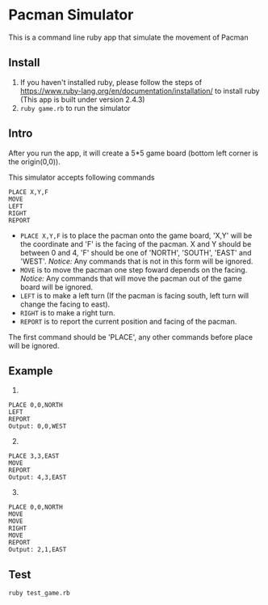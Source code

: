 # Pacman Simulator
This is a command line ruby app that simulate the movement of Pacman

## Install
1. If you haven't installed ruby, please follow the steps of  https://www.ruby-lang.org/en/documentation/installation/ to install ruby (This app is built under version 2.4.3)
2. `ruby game.rb` to run the simulator

## Intro
After you run the app, it will create a 5*5 game board (bottom left corner is the origin(0,0)).

This simulator accepts following commands
```
PLACE X,Y,F
MOVE
LEFT
RIGHT
REPORT
```
* `PLACE X,Y,F` is to place the pacman onto the game board, 'X,Y' will be the coordinate and 'F' is the facing of the pacman. X and Y should be between 0 and 4, 'F' should be one of 'NORTH', 'SOUTH', 'EAST' and 'WEST'. *Notice:* Any commands that is not in this form will be ignored.  
* `MOVE` is to move the pacman one step foward depends on the facing. *Notice:* Any commands that will move the pacman out of the game board will be ignored.
* `LEFT` is to make a left turn (If the pacman is facing south, left turn will change the facing to east).
* `RIGHT` is to make a right turn.
* `REPORT` is to report the current position and facing of the pacman.

The first command should be 'PLACE', any other commands before place will be ignored.

## Example
1.
```
PLACE 0,0,NORTH
LEFT
REPORT
Output: 0,0,WEST
```
2.
```
PLACE 3,3,EAST
MOVE
REPORT
Output: 4,3,EAST
```
3.
```
PLACE 0,0,NORTH
MOVE
MOVE
RIGHT
MOVE
REPORT
Output: 2,1,EAST
```
## Test
`ruby test_game.rb`
